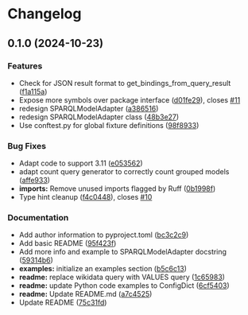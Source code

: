# Changelog

## 0.1.0 (2024-10-23)


### Features

* Check for JSON result format to get_bindings_from_query_result ([f1a115a](https://github.com/acdh-oeaw/rdfproxy/commit/f1a115a779a41457d337e8d8397930f74ca16260))
* Expose more symbols over package interface ([d01fe29](https://github.com/acdh-oeaw/rdfproxy/commit/d01fe29277c0036ee236e437be592808151643a3)), closes [#11](https://github.com/acdh-oeaw/rdfproxy/issues/11)
* redesign SPARQLModelAdapter ([a386516](https://github.com/acdh-oeaw/rdfproxy/commit/a386516a5c9ee6faffbe0b285fe8fb08d05926ae))
* redesign SPARQLModelAdapter class ([48b3e27](https://github.com/acdh-oeaw/rdfproxy/commit/48b3e2776089c33ad6e0af97d0f366131b1b079c))
* Use conftest.py for global fixture definitions ([98f8933](https://github.com/acdh-oeaw/rdfproxy/commit/98f8933f1838c913575c4d6d3ad386e96db33140))


### Bug Fixes

* Adapt code to support 3.11 ([e053562](https://github.com/acdh-oeaw/rdfproxy/commit/e0535627361c907604d1c486540ecdc83be1aa42))
* adapt count query generator to correctly count grouped models ([affe933](https://github.com/acdh-oeaw/rdfproxy/commit/affe933f3332386285ddce0f47db6d0bd1d99e1a))
* **imports:** Remove unused imports flagged by Ruff ([0b1998f](https://github.com/acdh-oeaw/rdfproxy/commit/0b1998f838094ff38e0482f714776f3d7f5a4f7c))
* Type hint cleanup ([f4c0448](https://github.com/acdh-oeaw/rdfproxy/commit/f4c04487ba86699d41483a1f8fc8b47a01d2de08)), closes [#10](https://github.com/acdh-oeaw/rdfproxy/issues/10)


### Documentation

* Add author information to pyproject.toml ([bc3c2c9](https://github.com/acdh-oeaw/rdfproxy/commit/bc3c2c9ce4e5b5782eb0e916445935e1f831a2de))
* Add basic README ([95f423f](https://github.com/acdh-oeaw/rdfproxy/commit/95f423f3ececf9a933d6f2d7aeb9275a2f88e8cd))
* Add more info and example to SPARQLModelAdapter docstring ([59314b6](https://github.com/acdh-oeaw/rdfproxy/commit/59314b64a09aa8d98f8e73f22bcdde79ea1baa68))
* **examples:** initialize an examples section ([b5c6c13](https://github.com/acdh-oeaw/rdfproxy/commit/b5c6c137dfa16128c9f6eb902d33a06d853a8459))
* **readme:** replace wikidata query with VALUES query ([1c65983](https://github.com/acdh-oeaw/rdfproxy/commit/1c659834f3112b4af4fae8d7dff07025f9f9a50e))
* **readme:** update Python code examples to ConfigDict ([6cf5403](https://github.com/acdh-oeaw/rdfproxy/commit/6cf54037a057d5bfe6d54ff96dd718fb389eb4f4))
* **readme:** Update README.md ([a7c4525](https://github.com/acdh-oeaw/rdfproxy/commit/a7c4525d03ad2adb95ce9692956c8d3b6b8f2bce))
* Update README ([75c31fd](https://github.com/acdh-oeaw/rdfproxy/commit/75c31fdf943e4b5eaaec93cad996fa0b88de9400))
